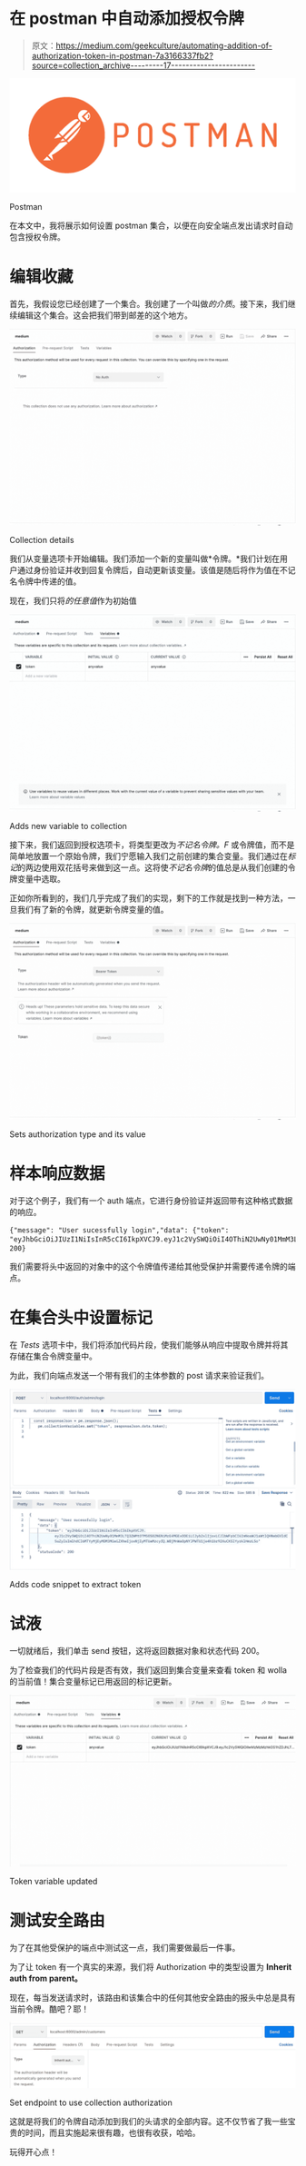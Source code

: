 # 在 postman 中自动添加授权令牌

> 原文：<https://medium.com/geekculture/automating-addition-of-authorization-token-in-postman-7a3166337fb2?source=collection_archive---------17----------------------->

![](img/c9fc9f4fc367d3e37b40ffd80762e858.png)

Postman

在本文中，我将展示如何设置 postman 集合，以便在向安全端点发出请求时自动包含授权令牌。

# 编辑收藏

首先，我假设您已经创建了一个集合。我创建了一个叫做*的介质*。接下来，我们继续编辑这个集合。这会把我们带到邮差的这个地方。

![](img/12e0957e9c8e4e0a262320f5c91c895d.png)

Collection details

我们从变量选项卡开始编辑。我们添加一个新的变量叫做*令牌。*我们计划在用户通过身份验证并收到回复令牌后，自动更新该变量。该值是随后将作为值在不记名令牌中传递的值。

现在，我们只将*的任意值*作为初始值

![](img/4dc0ae23abc05c00d1e3033fca97f7e3.png)

Adds new variable to collection

接下来，我们返回到授权选项卡，将类型更改为*不记名令牌。F* 或令牌值，而不是简单地放置一个原始令牌，我们宁愿输入我们之前创建的集合变量。我们通过在*标记*的两边使用双花括号来做到这一点。这将使*不记名令牌*的值总是从我们创建的令牌变量中选取。

正如你所看到的，我们几乎完成了我们的实现，剩下的工作就是找到一种方法，一旦我们有了新的令牌，就更新令牌变量的值。

![](img/ab01ee48480cb97c10f9f0b49f681753.png)

Sets authorization type and its value

# 样本响应数据

对于这个例子，我们有一个 auth 端点，它进行身份验证并返回带有这种格式数据的响应。

```
{"message": "User sucessfully login","data": {"token": "eyJhbGciOiJIUzI1NiIsInR5cCI6IkpXVCJ9.eyJ1c2VySWQiOiI4OThiN2UwNy01MmM3LTQ3ZWMtOTM5OS02NGNiMzE4MGExODEiLCJyb2xlIjoxLCJlbWFpbCI6ImNoaWJ1aWtlQHNwbGVldC5uZyIsImlhdCI6MTYyMjEyMDM3MiwiZXhwIjoxNjIyMTUwMzcyfQ.W8jMnWaOpNYJPWTU1je4h1br92XuCKSlYyrklHmzL5o"},"statusCode": 200}
```

我们需要将头中返回的对象中的这个令牌值传递给其他受保护并需要传递令牌的端点。

# 在集合头中设置标记

在 *Tests* 选项卡中，我们将添加代码片段，使我们能够从响应中提取令牌并将其存储在集合令牌变量中。

为此，我们向端点发送一个带有我们的主体参数的 post 请求来验证我们。

![](img/4b149b2439456b8f5730d76b7d379e0b.png)

Adds code snippet to extract token

# 试液

一切就绪后，我们单击 send 按钮，这将返回数据对象和状态代码 200。

为了检查我们的代码片段是否有效，我们返回到集合变量来查看 token 和 wolla 的当前值！集合变量标记已用返回的标记更新。

![](img/5120da1b23c3e510ff172d4eb8bece2f.png)

Token variable updated

# 测试安全路由

为了在其他受保护的端点中测试这一点，我们需要做最后一件事。

为了让 token 有一个真实的来源，我们将 Authorization 中的类型设置为 **Inherit auth from parent。**

现在，每当发送请求时，该路由和该集合中的任何其他安全路由的报头中总是具有当前令牌。酷吧？耶！

![](img/019d48a4f609d052165eee93adaad9f6.png)

Set endpoint to use collection authorization

这就是将我们的令牌自动添加到我们的头请求的全部内容。这不仅节省了我一些宝贵的时间，而且实施起来很有趣，也很有收获，哈哈。

玩得开心点！